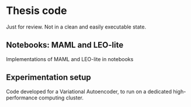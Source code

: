 # Thesis code
Just for review. Not in a clean and easily executable state.

## Notebooks: MAML and LEO-lite
Implementations of MAML and LEO-lite in notebooks

## Experimentation setup
Code developed for a Variational Autoencoder, to run on a dedicated high-performance computing cluster.
